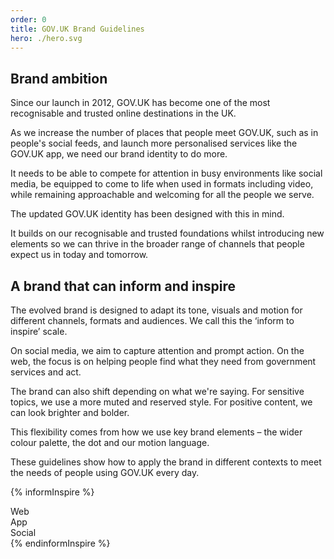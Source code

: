 ```yaml
---
order: 0
title: GOV.UK Brand Guidelines
hero: ./hero.svg
---
```


## Brand ambition

Since our launch in 2012, GOV.UK has become one of the most recognisable and trusted online destinations in the UK.

As we increase the number of places that people meet GOV.UK, such as in people's social feeds, and launch more personalised services like the GOV.UK app, we need our brand identity to do more.

It needs to be able to compete for attention in busy environments like social media, be equipped to come to life when used in formats including video, while remaining approachable and welcoming for all the people we serve.

The updated GOV.UK identity has been designed with this in mind.

It builds on our recognisable and trusted foundations whilst introducing new elements so we can thrive in the broader range of channels that people expect us in today and tomorrow.

## A brand that can inform and inspire

The evolved brand is designed to adapt its tone, visuals and motion for different channels, formats and audiences. We call this the ‘inform to inspire’ scale.

On social media, we aim to capture attention and prompt action. On the web, the focus is on helping people find what they need from government services and act.

The brand can also shift depending on what we're saying. For sensitive topics, we use a more muted and reserved style. For positive content, we can look brighter and bolder.

This flexibility comes from how we use key brand elements – the wider colour palette, the dot and our motion language.

These guidelines show how to apply the brand in different contexts to meet the needs of people using GOV.UK every day.

{% informInspire %}

  <div class="app-inform-inspire__bar">Web</div>
  <div class="app-inform-inspire__bar">App</div>
  <div class="app-inform-inspire__bar">Social</div>
{% endinformInspire %}
